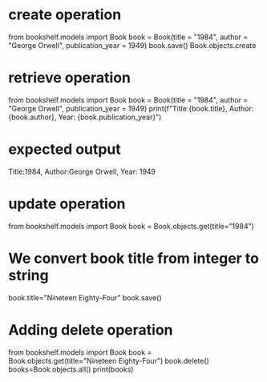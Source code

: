 # create operation
from bookshelf.models import Book
book = Book(title = "1984", author = "George Orwell", publication_year = 1949) 
book.save()
Book.objects.create

# retrieve operation
from bookshelf.models import Book
book = Book(title = "1984", author = "George Orwell", publication_year = 1949)
print(f"Title:{book.title}, Author:{book.author}, Year: {book.publication_year}")
# expected output
Title:1984, Author:George Orwell, Year: 1949

# update operation
from bookshelf.models import Book
book = Book.objects.get(title="1984")
# We convert book title from integer to string
book.title="Nineteen Eighty-Four" 
book.save()

# Adding delete operation
from bookshelf.models import Book
book = Book.objects.get(title="Nineteen Eighty-Four")
book.delete()
books=Book.objects.all()
print(books)